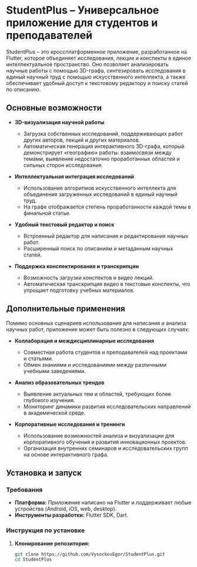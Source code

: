 # StudentPlus – Универсальное приложение для студентов и преподавателей

StudentPlus – это кроссплатформенное приложение, разработанное на Flutter, которое объединяет исследования, лекции и конспекты в единое интеллектуальное пространство. Оно позволяет анализировать научные работы с помощью 3D-графа, синтезировать исследования в единый научный труд с помощью искусственного интеллекта, а также обеспечивает удобный доступ к текстовому редактору и поиску статей по описанию.

## Основные возможности

- **3D-визуализация научной работы**
    - Загрузка собственных исследований, поддерживающих работ других авторов, лекций и других материалов.
    - Автоматическая генерация интерактивного 3D-графа, который демонстрирует «географию» работы: взаимосвязи между темами, выявление недостаточно проработанных областей и сильных сторон исследования.

- **Интеллектуальная интеграция исследований**
    - Использование алгоритмов искусственного интеллекта для объединения загруженных исследований в единый научный труд.
    - На графе отображается степень проработанности каждой темы в финальной статье.

- **Удобный текстовый редактор и поиск**
    - Встроенный редактор для написания и редактирования научных работ.
    - Расширенный поиск по описаниям и метаданным научных статей.

- **Поддержка конспектирования и транскрипции**
    - Возможность загрузки конспектов и видео лекций.
    - Автоматическая транскрипция видео в текстовые конспекты, что упрощает подготовку учебных материалов.

## Дополнительные применения

Помимо основных сценариев использования для написания и анализа научных работ, приложение может быть полезно в следующих случаях:

- **Коллаборация и междисциплинарные исследования**
    - Совместная работа студентов и преподавателей над проектами и статьями.
    - Обмен знаниями и исследованиями между различными учебными заведениями.

- **Анализ образовательных трендов**
    - Выявление актуальных тем и областей, требующих более глубокого изучения.
    - Мониторинг динамики развития исследовательских направлений в академической среде.

- **Корпоративные исследования и тренинги**
    - Использование возможностей анализа и визуализации для корпоративного обучения и развития инновационных проектов.
    - Организация внутренних семинаров и исследовательских групп на основе интерактивного графа.

## Установка и запуск

### Требования

- **Платформа:** Приложение написано на Flutter и поддерживает любые устройства (Android, iOS, web, desktop).
- **Инструменты разработки:** Flutter SDK, Dart.

### Инструкция по установке

1. **Клонирование репозитория:**

   ```bash
   git clone https://github.com/VysockovEgor/StudentPlus.git
   cd StudentPlus
